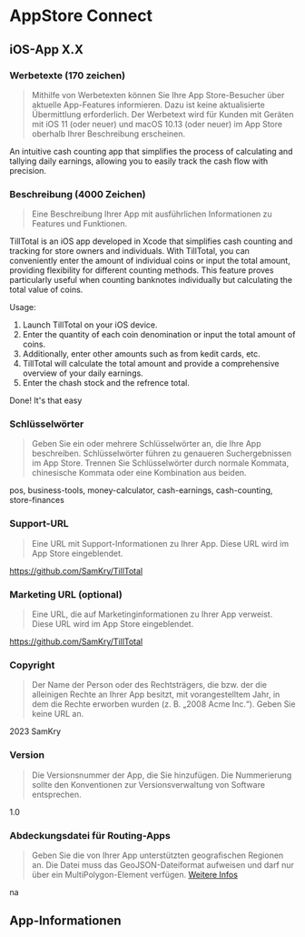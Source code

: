 # AppStore Connect

## iOS-App X.X

### Werbetexte (170 zeichen)

> Mithilfe von Werbetexten können Sie Ihre App Store-Besucher über aktuelle App-Features informieren. Dazu ist keine aktualisierte Übermittlung erforderlich. Der Werbetext wird für Kunden mit Geräten mit iOS 11 (oder neuer) und macOS 10.13 (oder neuer) im App Store oberhalb Ihrer Beschreibung erscheinen.

An intuitive cash counting app that simplifies the process of calculating and tallying daily earnings, allowing you to easily track the cash flow with precision.

### Beschreibung (4000 Zeichen)

>	Eine Beschreibung Ihrer App mit ausführlichen Informationen zu Features und Funktionen.

TillTotal is an iOS app developed in Xcode that simplifies cash counting and tracking for store owners and individuals. 
With TillTotal, you can conveniently enter the amount of individual coins or input the total amount, providing flexibility for different counting methods. This feature proves particularly useful when counting banknotes individually but calculating the total value of coins.

Usage:
1. Launch TillTotal on your iOS device.
2. Enter the quantity of each coin denomination or input the total amount of coins.
3. Additionally, enter other amounts such as from kedit cards, etc.
4. TillTotal will calculate the total amount and provide a comprehensive overview of your daily earnings.
5. Enter the chash stock and the refrence total.

Done! It's that easy

### Schlüsselwörter

> Geben Sie ein oder mehrere Schlüsselwörter an, die Ihre App beschreiben. Schlüsselwörter führen zu genaueren Suchergebnissen im App Store. Trennen Sie Schlüsselwörter durch normale Kommata, chinesische Kommata oder eine Kombination aus beiden.

pos, business-tools, money-calculator, cash-earnings, cash-counting, store-finances

### Support-URL

> Eine URL mit Support-Informationen zu Ihrer App. Diese URL wird im App Store eingeblendet.

https://github.com/SamKry/TillTotal

### Marketing URL (optional)

> Eine URL, die auf Marketinginformationen zu Ihrer App verweist. Diese URL wird im App Store eingeblendet.

https://github.com/SamKry/TillTotal

### Copyright

> Der Name der Person oder des Rechtsträgers, die bzw. der die alleinigen Rechte an Ihrer App besitzt, mit vorangestelltem Jahr, in dem die Rechte erworben wurden (z. B. „2008 Acme Inc.“). Geben Sie keine URL an.

2023 SamKry

### Version

> Die Versionsnummer der App, die Sie hinzufügen. Die Nummerierung sollte den Konventionen zur Versionsverwaltung von Software entsprechen.

1.0

### Abdeckungsdatei für Routing-Apps

> Geben Sie die von Ihrer App unterstützten geografischen Regionen an. Die Datei muss das GeoJSON-Dateiformat aufweisen und darf nur über ein MultiPolygon-Element verfügen. [Weitere Infos](https://developer.apple.com/help/app-store-connect/reference/platform-version-information)

na


## App-Informationen
